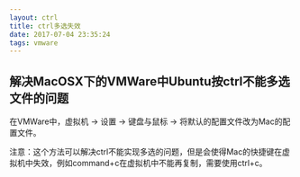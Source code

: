 ```yaml
---
layout: ctrl
title: ctrl多选失效
date: 2017-07-04 23:35:24
tags: vmware
---
```


## 解决MacOSX下的VMWare中Ubuntu按ctrl不能多选文件的问题

在VMWare中，虚拟机 -> 设置 -> 键盘与鼠标 -> 将默认的配置文件改为Mac的配置文件。

注意：这个方法可以解决ctrl不能实现多选的问题，但是会使得Mac的快捷键在虚拟机中失效，例如command+c在虚拟机中不能再复制，需要使用ctrl+c。